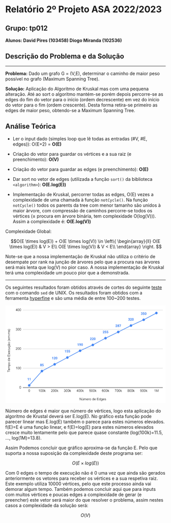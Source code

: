 # Relatório 2º Projeto ASA 2022/2023 

## Grupo: tp012

**Alunos: David Pires (103458) Diogo Miranda (102536)**

## Descrição do Problema e da Solução

***

**Problema:** Dado um grafo G = (V,E), determinar o caminho de maior peso possível no grafo (Maximum Spanning Tree).

**Solução:** Aplicação do Algoritmo de Kruskal mas com uma pequena alteração. Até ao sort o algoritmo mantém-se porém depois percorre-se as edges do fim do vetor para o início (ordem decrescente) em vez do início do vetor para o fim (ordem crescente). Desta forma retira-se primeiro as edges de maior peso, obtendo-se a Maximum Spanning Tree.


## Análise Teórica

- Ler o input dado (simples loop que lê todas as entradas (#V, #E, edges)): O(E+2) = **O(E)**

- Criação do vetor para guardar os vértices e a sua raiz (e preenchimento): **O(V)**

- Criação do vetor para guardar as edges (e preenchimento): **O(E)**

- Dar sort no vetor de edges (utilizada a função `sort()` da biblioteca `<algorithm>`): **O(E.log(E))**

- Implementação de Kruskal, percorrer todas as edges, O(E) vezes a complexidade de uma chamada à função `notCycle()`. Na função `notCycle()` todos os parents da tree com menor tamanho são unidos à maior àrvore, com compressão de caminhos percorre-se todos os vértices (± procura em àrvore binária, tem complexidade O(log(V))). Assim a complexidade é: **O(E.log(V))**

Complexidade Global:

$$O(E \times log(E)) + O(E \times log(V)) \in 
\left\{
\begin{array}{ll}
      O(E \times log(E)) & V > E\\
      O(E \times log(V)) & V < E\\
\end{array} 
\right.
$$

Note-se que a nossa implementação de Kruskal não utiliza o critério de desempate por rank na junção de àrvores pelo que a procura nas àrvores será mais lenta que log(V) no pior caso. A nossa implementação de Kruskal terá uma complexidade um pouco pior que a demonstrada.

***

Os seguintes resultados foram obtidos através de cortes do seguinte [teste](https://github.com/Dacops/ASA/blob/main/Projeto2/input.txt) com o comando `sed` de UNIX. Os resultados foram obtidos com a ferramenta [hyperfine](https://github.com/sharkdp/hyperfine) e são uma média de entre 100~200 testes.

![](./Resources/Kruskal.png)

Número de edges é maior que número de vértices, logo esta aplicação do algoritmo de Krustal deverá ser E.log(E). No gráfico esta função pode parecer linear mas E.log(E) também o parece para estes números elevados. f(E)=E é uma função linear, e f(E)=log(E) para estes números elevados cresce muito lentamente pelo que parece quase constante (log(100k)=11.5, ..., log(1M)=13.8).

Assim Podemos concluir que gráfico aproxima-se da função E. Pelo que suporta a nossa suposição da complexidade deste programa ser:

$$O(E \times log(E))$$

Com 0 edges o tempo de execução não é 0 uma vez que ainda são gerados anteriormente os vetores para receber os vértices e a sua respetiva raiz. Este exemplo utiliza 10000 vértices, pelo que este processo ainda vai demorar algum tempo. Também podemos concluir aqui que para inputs com muitos vértices e poucas edges a complexidade de gerar (e preencher) este vetor será maior do que resolver o problema, assim nestes casos a complexidade da solução será: 

$$O(V)$$
